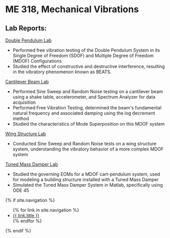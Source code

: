 <!-- second-page.md -->
# ME 318, Mechanical Vibrations

## Lab Reports:

[Double Pendulum Lab](https://www.youtube.com/watch?v=ncIsSG78-no)
- Performed free vibration testing of the Double Pendulum System in its Single Degree of Freedom (SDOF) and Multiple Degree of Freedom (MDOF) Configurations
- Studied the effect of constructive and destructive interference, resulting in the vibratory phenomenon known as BEATS. 

[Cantilever Beam Lab](https://www.youtube.com/watch?v=cOnmF88e5kQ)
- Performed Sine Sweep and Random Noise testing on a cantilever beam using a shake table, accelerometer, and Spectrum Analyzer for data acquisition
- Performed Free Vibration Testing, determined the beam's fundamental natural frequency and associated damping using the log decrement method
- Studied the characteristics of Mode Superposition on this MDOF system

[Wing Structure Lab](https://www.youtube.com/watch?v=cXoxizYDwoM)
- Conducted Sine Sweep and Random Noise tests on a wing structure system, understanding the vibratory behavior of a more complex MDOF system

[Tuned Mass Damper Lab](https://www.youtube.com/watch?v=YX8oZDUJnY4)
- Studied the governing EOMs for a MDOF cart-pendulum system, used for modeling a building structure installed with a Tuned Mass Damper
- Simulated the Tuned Mass Damper System in Matlab, specifically using ODE 45

{% if site.navigation %}
  <nav>
    <ul>
      {% for link in site.navigation %}
        <li><a href="{{ link.url | relative_url }}">{{ link.title }}</a></li>
      {% endfor %}
    </ul>
  </nav>
{% endif %}



